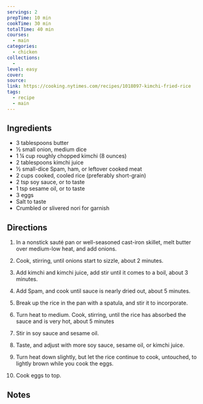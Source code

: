 ```yaml
---
servings: 2
prepTime: 10 min
cookTime: 30 min
totalTime: 40 min
courses:
  - main
categories:
  - chicken
collections:
  -
level: easy
cover:
source:
link: https://cooking.nytimes.com/recipes/1018097-kimchi-fried-rice
tags:
  - recipe
  - main
---
```





## Ingredients

- 3 tablespoons butter
- ½ small onion, medium dice
- 1 ¼ cup roughly chopped kimchi (8 ounces)
- 2 tablespoons kimchi juice
- ½ small-dice Spam, ham, or leftover cooked meat
- 2 cups cooked, cooled rice (preferably short-grain)
- 2 tsp soy sauce, or to taste
- 1 tsp sesame oil, or to taste
- 3 eggs
- Salt to taste
- Crumbled or slivered nori for garnish


## Directions

1. In a nonstick sauté pan or well-seasoned cast-iron skillet, melt butter over medium-low heat, and add onions.

2. Cook, stirring, until onions start to sizzle, about 2 minutes.

3. Add kimchi and kimchi juice, add stir until it comes to a boil, about 3 minutes.

4. Add Spam, and cook until sauce is nearly dried out, about 5 minutes.

5. Break up the rice in the pan with a spatula, and stir it to incorporate.

6. Turn heat to medium. Cook, stirring, until the rice has absorbed the sauce and is very hot, about 5 minutes

7. Stir in soy sauce and sesame oil.

8. Taste, and adjust with more soy sauce, sesame oil, or kimchi juice.

9. Turn heat down slightly, but let the rice continue to cook, untouched, to lightly brown while you cook the eggs.

10. Cook eggs to top.


## Notes
